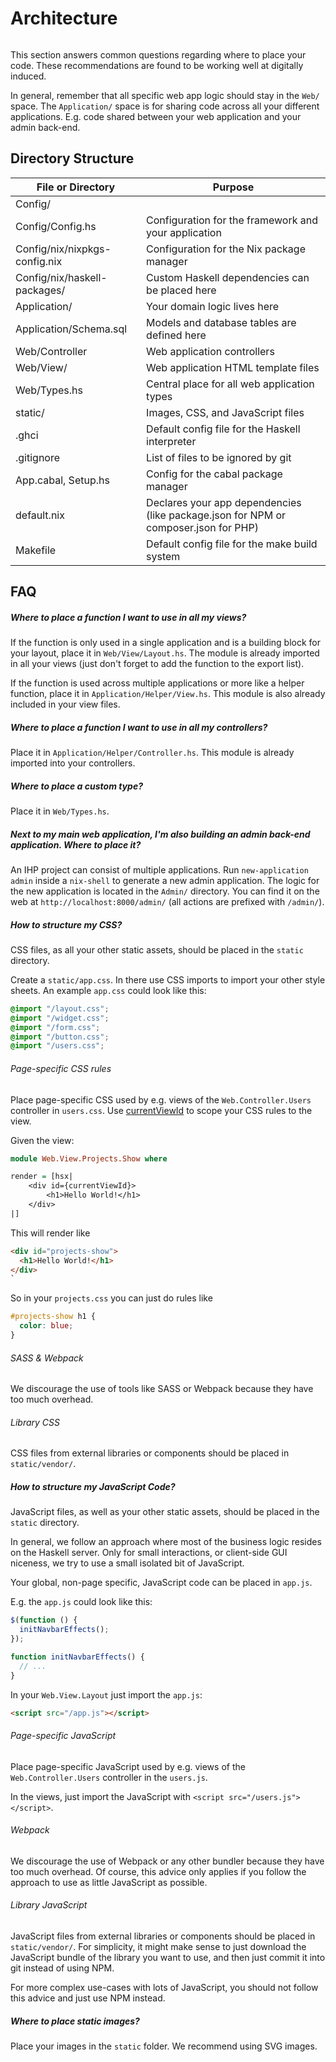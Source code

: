 # Architecture

```toc

```

This section answers common questions regarding where to place your code. These recommendations are found to be working well at digitally induced.

In general, remember that all specific web app logic should stay in the `Web/` space. The `Application/` space is for sharing code across all your different applications. E.g. code shared between your web application and your admin back-end.

## Directory Structure

| File or Directory             | Purpose                                                                             |
| ----------------------------- | ----------------------------------------------------------------------------------- |
| Config/                       |                                                                                     |
| Config/Config.hs              | Configuration for the framework and your application                                |
| Config/nix/nixpkgs-config.nix | Configuration for the Nix package manager                                           |
| Config/nix/haskell-packages/  | Custom Haskell dependencies can be placed here                                      |
| Application/                  | Your domain logic lives here                                                        |
| Application/Schema.sql        | Models and database tables are defined here                                         |
| Web/Controller                | Web application controllers                                                         |
| Web/View/                     | Web application HTML template files                                                 |
| Web/Types.hs                  | Central place for all web application types                                         |
| static/                       | Images, CSS, and JavaScript files                                                   |
| .ghci                         | Default config file for the Haskell interpreter                                     |
| .gitignore                    | List of files to be ignored by git                                                  |
| App.cabal, Setup.hs           | Config for the cabal package manager                                                |
| default.nix                   | Declares your app dependencies (like package.json for NPM or composer.json for PHP) |
| Makefile                      | Default config file for the make build system                                       |

## FAQ

##### Where to place a function I want to use in all my views?

If the function is only used in a single application and is a building block for your layout, place it in `Web/View/Layout.hs`. The module is already imported in all your views (just don't forget to add the function to the export list).

If the function is used across multiple applications or more like a helper function, place it in `Application/Helper/View.hs`. This module is also already included in your view files.

##### Where to place a function I want to use in all my controllers?

Place it in `Application/Helper/Controller.hs`. This module is already imported into your controllers.

##### Where to place a custom type?

Place it in `Web/Types.hs`.

##### Next to my main web application, I'm also building an admin back-end application. Where to place it?

An IHP project can consist of multiple applications. Run `new-application admin` inside a `nix-shell` to generate a new admin application. The logic for the new application is located in the `Admin/` directory. You can find it on the web at `http://localhost:8000/admin/` (all actions are prefixed with `/admin/`).

##### How to structure my CSS?

CSS files, as all your other static assets, should be placed in the `static` directory.

Create a `static/app.css`. In there use CSS imports to import your other style sheets. An example `app.css` could look like this:

```css
@import "/layout.css";
@import "/widget.css";
@import "/form.css";
@import "/button.css";
@import "/users.css";
```

###### Page-specific CSS rules

Place page-specific CSS used by e.g. views of the `Web.Controller.Users` controller in `users.css`. Use [currentViewId](https://ihp.digitallyinduced.com/api-docs/IHP-ViewSupport.html#v:currentViewId) to scope your CSS rules to the view.

Given the view:

```haskell
module Web.View.Projects.Show where

render = [hsx|
    <div id={currentViewId}>
        <h1>Hello World!</h1>
    </div>
|]
```

This will render like

```html
<div id="projects-show">
  <h1>Hello World!</h1>
</div>
`
```

So in your `projects.css` you can just do rules like

```css
#projects-show h1 {
  color: blue;
}
```

###### SASS & Webpack

We discourage the use of tools like SASS or Webpack because they have too much overhead.

###### Library CSS

CSS files from external libraries or components should be placed in `static/vendor/`.

##### How to structure my JavaScript Code?

JavaScript files, as well as your other static assets, should be placed in the `static` directory.

In general, we follow an approach where most of the business logic resides on the Haskell server. Only for small interactions, or client-side GUI niceness, we try to use a small isolated bit of JavaScript.

Your global, non-page specific, JavaScript code can be placed in `app.js`.

E.g. the `app.js` could look like this:

```javascript
$(function () {
  initNavbarEffects();
});

function initNavbarEffects() {
  // ...
}
```

In your `Web.View.Layout` just import the `app.js`:

```html
<script src="/app.js"></script>
```

###### Page-specific JavaScript

Place page-specific JavaScript used by e.g. views of the `Web.Controller.Users` controller in the `users.js`.

In the views, just import the JavaScript with `<script src="/users.js"></script>`.

###### Webpack

We discourage the use of Webpack or any other bundler because they have too much overhead. Of course, this advice only applies if you follow the approach to use as little JavaScript as possible.

###### Library JavaScript

JavaScript files from external libraries or components should be placed in `static/vendor/`. For simplicity, it might make sense to just download the JavaScript bundle of the library you want to use, and then just commit it into git instead of using NPM.

For more complex use-cases with lots of JavaScript, you should not follow this advice and just use NPM instead.

##### Where to place static images?

Place your images in the `static` folder. We recommend using SVG images.
